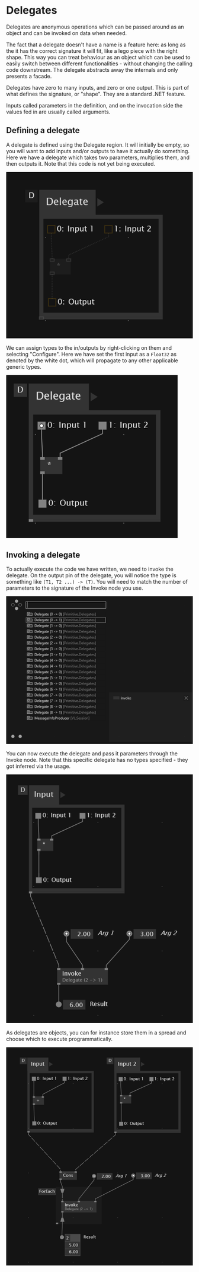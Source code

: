 # Delegates
Delegates are anonymous operations which can be passed around as an object and can be invoked on data when needed.

The fact that a delegate doesn't have a name is a feature here: as long as the it has the correct signature it will fit, like a lego piece with the right shape. This way you can treat behaviour as an object which can be used to easily switch between different functionalities - without changing the calling code downstream. The delegate abstracts away the internals and only presents a facade.

Delegates have zero to many inputs, and zero or one output. This is part of what defines the signature, or "shape". They are a standard .NET feature.

Inputs called parameters in the definition, and on the invocation side the values fed in are usually called arguments. 

## Defining a delegate
A delegate is defined using the Delegate region. It will initially be empty, so you will want to add inputs and/or outputs to have it actually do something. Here we have a delegate which takes two parameters, multiplies them, and then outputs it. Note that this code is not yet being executed.

![A Delegate](/images/language/delegates_delegate.png)

We can assign types to the in/outputs by right-clicking on them and selecting "Configure". Here we have set the first input as a `Float32` as denoted by the white dot, which will propagate to any other applicable generic types.

![A Delegate with type assigned](/images/language/delegates_delegate_typed.png)

## Invoking a delegate
To actually execute the code we have written, we need to invoke the delegate. On the output pin of the delegate, you will notice the type is something like `(T1, T2 ...) -> (T)`. You will need to match the number of parameters to the signature of the Invoke node you use.

![Different variants of the Invoke node](/images/language/delegates_invoke_variants.png)

You can now execute the delegate and pass it parameters through the Invoke node. Note that this specific delegate has no types specified - they got inferred via the usage.

![Using the Invoke node](/images/language/delegates_invoke.png)

As delegates are objects, you can for instance store them in a spread and choose which to execute programmatically.

![Delegates stored in a spread](/images/language/delegates_spread.png)
